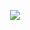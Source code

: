 </p>    
    <p align="center">
  <img src="https://discord.c99.nl/widget/theme-4/247075046659457024.png" />
</p>

